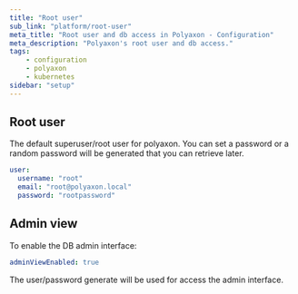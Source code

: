 ```yaml
---
title: "Root user"
sub_link: "platform/root-user"
meta_title: "Root user and db access in Polyaxon - Configuration"
meta_description: "Polyaxon's root user and db access."
tags:
    - configuration
    - polyaxon
    - kubernetes
sidebar: "setup"
---
```


## Root user

The default superuser/root user for polyaxon.
You can set a password or a random password will be generated that you can retrieve later.

```yaml
user:
  username: "root"
  email: "root@polyaxon.local"
  password: "rootpassword"
``` 

## Admin view

To enable the DB admin interface:

```yaml
adminViewEnabled: true
```

The user/password generate will be used for access the admin interface.
